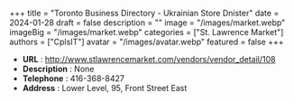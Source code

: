 +++
title = "Toronto Business Directory - Ukrainian Store Dnister"
date = 2024-01-28
draft = false
description = ""
image = "/images/market.webp"
imageBig = "/images/market.webp"
categories = ["St. Lawrence Market"]
authors = ["CplsIT"]
avatar = "/images/avatar.webp"
featured = false
+++


* **URL** :  http://www.stlawrencemarket.com/vendors/vendor_detail/108
* **Description** : None
* **Telephone** : 416-368-8427
* **Address** : Lower Level, 95, Front Street East